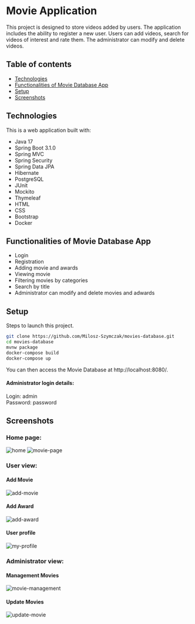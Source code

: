 # Movie Application
This project is designed to store videos added by users. The application includes the ability to register a new user. Users can add videos, search for videos of interest and rate them. The administrator can modify and delete videos.
## Table of contents
* [Technologies](#Technologies)
* [Functionalities of Movie Database App](#Functionalities-of-Movie-Database-App)
* [Setup](#Setup)
* [Screenshots](#Screenshots)

## Technologies
This is a web application built with:
* Java 17
* Spring Boot 3.1.0
* Spring MVC
* Spring Security
* Spring Data JPA
* Hibernate
* PostgreSQL
* JUnit
* Mockito
* Thymeleaf
* HTML
* CSS
* Bootstrap
* Docker

## Functionalities of Movie Database App
* Login
* Registration
* Adding movie and awards
* Viewing movie
* Filtering movies by categories
* Search by title
* Administrator can modify and delete movies and adwards

## Setup
Steps to launch this project.
```bash
git clone https://github.com/Milosz-Szymczak/movies-database.git
cd movies-database
mvnw package
docker-compose build
docker-compose up
```
You can then access the Movie Database at http://localhost:8080/.

#### Administrator login details:
Login: admin <br/>
Password: password

## Screenshots

### Home page:
![home](https://github.com/Milosz-Szymczak/movies-database/assets/99685108/8daff6aa-6de9-4b8e-986a-97681c6c8698)
![movie-page](https://github.com/Milosz-Szymczak/movies-database/assets/99685108/0eeda5f8-bf01-4ca1-a44a-a67d3f1461a5)

### User view:

#### Add Movie
![add-movie](https://github.com/Milosz-Szymczak/movies-database/assets/99685108/91382363-224f-4e8b-bfd6-0a997edfb039)

#### Add Award
![add-award](https://github.com/Milosz-Szymczak/movies-database/assets/99685108/3304ec70-ed16-44b2-83dd-402bbc7c0f2c)

#### User profile
![my-profile](https://github.com/Milosz-Szymczak/movies-database/assets/99685108/c7dff2b4-c14f-4b1f-8562-c6db0aa57e35)



### Administrator view:

#### Management Movies
![movie-management](https://github.com/Milosz-Szymczak/movies-database/assets/99685108/a861c81b-b68c-4e11-8e63-e5162820b26d)


#### Update Movies
![update-movie](https://github.com/Milosz-Szymczak/movies-database/assets/99685108/7823cc45-3600-4a52-bdfb-d36babd06610)



